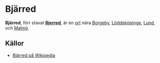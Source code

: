 # Bjärred

**Bjärred**, förr stavat **[Bjerred](Bjerred.md)**, är en [ort](ort.md) nära [Borgeby](Borgeby.md), [Löddeköpinge](Löddeköpinge.md), [Lund](Lund.md), och [Malmö](Malmö.md).

## Källor

* [Bjärred på Wikipedia](https://sv.wikipedia.org/wiki/Bj%C3%A4rred)
